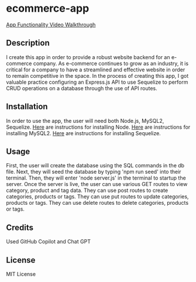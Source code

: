 # ecommerce-app

[App Functionality Video Walkthrough](https://drive.google.com/file/d/1x6_CQR90xp7kSi1C3Q4V64jneEjxN_1g/view)

## Description

I create this app in order to provide a robust website backend for an e-commerce company. As e-commerce continues to grow as an industry, it is critical for a company to have a streamlined and effective website in order to remain competitive in the space. In the process of creating this app, I got valuable practice configuring an Express.js API to use Sequelize to perform CRUD operations on a database through the use of API routes.

## Installation

In order to use the app, the user will need both Node.js, MySQL2, Sequelize. [Here](https://nodejs.org/en/learn/getting-started/how-to-install-nodejs) are instructions for installing Node. [Here](https://coding-boot-camp.github.io/full-stack/mysql/mysql-installation-guide) are instructions for installing MySQL2. [Here](https://www.npmjs.com/package/sequelize) are instructions for installing Sequelize.

## Usage

First, the user will create the database using the SQL commands in the db file. Next, they will seed the database by typing 'npm run seed' into their terminal. Then, they will enter 'node server.js' in the terminal to startup the server. Once the server is live, the user can use various GET routes to view category, product and tag data. They can use post routes to create categories, products or tags. They can use put routes to update categories, products or tags. They can use delete routes to delete categories, products or tags.

## Credits

Used GitHub Copilot and Chat GPT

## License

MIT License